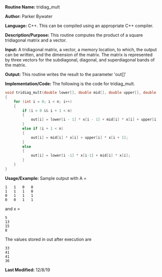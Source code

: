 **Routine Name:** tridiag\_mult 

**Author:** Parker Bywater

**Language:** C++. This can be compiled using an appropriate C++ compiler. 

**Description/Purpose:** This routine computes the product of a square tridiagonal matrix and a vector.  

**Input:** A tridiagonal matrix, a vector, a memory location, to which, the output can be written, 
and the dimension of the matrix. The matrix is represented by three vectors for the subdiagonal, diagonal, 
and superdiagonal bands of the matrix.  
 
**Output:** This routine writes the result to the parameter 'out[]'  

**Implementation/Code:** The following is the code for tridiag\_mult.
   
```C++ 
void tridiag_mult(double lower[], double mid[], double upper[], double x[], double out[], int n)
{
    for (int i = 0; i < n; i++) 
    {
        if (i > 0 && i + 1 < n)
        {
            out[i] = lower[i - 1] * x[i - 1] + mid[i] * x[i] + upper[i] * x[i + 1]; 
        }
        else if (i + 1 < n) 
        {
            out[i] = mid[i] * x[i] + upper[i] * x[i + 1]; 
        }       
        else 
        {
            out[i] = lower[i -1] * x[i-1] + mid[i] * x[i]; 
        }
    }
}
```

**Usage/Example:** Sample output with A = 
    
    1   1   0   0
    1   1   1   0
    0   1   1   1
    0   0   1   1

and x =
    
    5
    13 
    15 
    8

The values stored in out after execution are 
    
    33 
    41 
    41
    36  


**Last Modified:** 12/8/19
